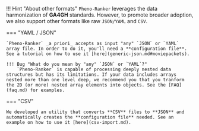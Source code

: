 !!! Hint "About other formats"
    `Pheno-Ranker` leverages the data harmonization of **GA4GH** standards. However, to promote broader adoption, we also support other formats like raw `JSON/YAML` and `CSV`.

=== "YAML / JSON"

    `Pheno-Ranker` _a priori_ accepts as input "any" `JSON` or `YAML` array file. In order to do it, you'll need a **configuration file**. See a tutorial on how to use it [here](generic-json.md#moviepackets).

    !!! Bug "What do you mean by "any" `JSON` or `YAML`?"
        `Pheno-Ranker` is capable of processing deeply nested data structures but has its limitations. If your data includes arrays nested more than one level deep, we recommend you that you tranform the 2D (or more) nested array elements into objects. See the [FAQ](faq.md) for examples.

=== "CSV"

    We developed an utility that converts **CSV** files to **JSON** and automatically creates the **configuration file** needed. See an example on how to use it [here](csv-import.md). 
